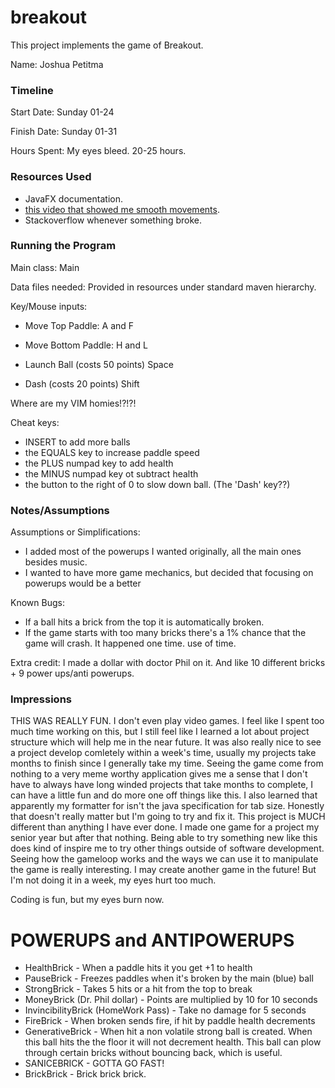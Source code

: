 # breakout

This project implements the game of Breakout.

Name: Joshua Petitma

### Timeline

Start Date: Sunday 01-24

Finish Date: Sunday 01-31

Hours Spent: My eyes bleed. 20-25 hours.

### Resources Used

*   JavaFX documentation.
*   [this video that showed me smooth movements](https://www.youtube.com/watch?v=L5GJ-i\_6uGQ).
*   Stackoverflow whenever something broke.

### Running the Program

Main class: Main

Data files needed: Provided in resources under standard maven hierarchy.

Key/Mouse inputs:

*   Move Top Paddle: A and F

*   Move Bottom Paddle: H and L

*   Launch Ball (costs 50 points) Space

*   Dash (costs 20 points) Shift

Where are my VIM homies!?!?!

Cheat keys:

*   INSERT to add more balls
*   the EQUALS key to increase paddle speed
*   the PLUS numpad key to add health
*   the MINUS numpad key ot subtract health
*   the button to the right of 0 to slow down ball. (The 'Dash' key??)

### Notes/Assumptions

Assumptions or Simplifications:

*   I added most of the powerups I wanted originally, all the main ones besides music.
*   I wanted to have more game mechanics, but decided that focusing on powerups would be a better

Known Bugs:

*   If a ball hits a brick from the top it is automatically broken.
*   If the game starts with too many bricks there's a 1% chance that the game will crash. It happened one time.
    use of time.

Extra credit:
I made a dollar with doctor Phil on it. And like 10 different bricks + 9 power ups/anti powerups.

### Impressions

THIS WAS REALLY FUN. I don't even play video games. I feel like I spent too much time working on this,
but I still feel like I learned a lot about project structure which will help me in the near future. It was
also really nice to see a project develop comletely within a week's time, usually my projects take months to finish
since I generally take my time. Seeing the game come from nothing to a very meme worthy application gives me a sense that
I don't have to always have long winded projects that take months to complete, I can have a little fun and do more one
off things like this. I also learned that apparently my formatter for isn't the java specification for tab size. Honestly
that doesn't really matter but I'm going to try and fix it. This project is MUCH different than anything I have
ever done. I made one game for a project my senior year but after that nothing. Being able to try something new
like this does kind of inspire me to try other things outside of software development. Seeing how the gameloop
works and the ways we can use it to manipulate the game is really interesting. I may create another game in
the future! But I'm not doing it in a week, my eyes hurt too much.

Coding is fun, but my eyes burn now.

# POWERUPS and ANTIPOWERUPS

*   HealthBrick - When a paddle hits it you get +1 to health
*   PauseBrick - Freezes paddles when it's broken by the main (blue) ball
*   StrongBrick - Takes 5 hits or a hit from the top to break
*   MoneyBrick (Dr. Phil dollar) - Points are multiplied by 10 for 10 seconds
*   InvincibilityBrick (HomeWork Pass) - Take no damage for 5 seconds
*   FireBrick - When broken sends fire, if hit by paddle health decrements
*   GenerativeBrick - When hit a non volatile strong ball is created. When this ball hits the
    the floor it will not decrement health. This ball can plow through certain bricks without
    bouncing back, which is useful.
*   SANICEBRICK - GOTTA GO FAST!
*   BrickBrick - Brick brick brick.
